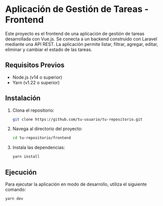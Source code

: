 # Aplicación de Gestión de Tareas - Frontend

Este proyecto es el frontend de una aplicación de gestión de tareas desarrollada con Vue.js. Se conecta a un backend construido con Laravel mediante una API REST. La aplicación permite listar, filtrar, agregar, editar, eliminar y cambiar el estado de las tareas.

## Requisitos Previos

- Node.js (v14 o superior)
- Yarn (v1.22 o superior)

## Instalación

1. Clona el repositorio:

   ```bash
   git clone https://github.com/tu-usuario/tu-repositorio.git

2. Navega al directorio del proyecto:

   ```bash
   cd tu-repositorio/frontend

3. Instala las dependencias:

    ```bash
    yarn install


## Ejecución
Para ejecutar la aplicación en modo de desarrollo, utiliza el siguiente comando:

    yarn dev